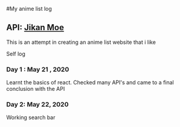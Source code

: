 #My anime list log
## API: [Jikan Moe](https://jikan.moe/)


This is an attempt in creating an anime list website that i like

Self log

### Day 1 : May 21 , 2020
Learnt the basics of react. Checked many API's and came to a final conclusion with the API

### Day 2: May 22, 2020
Working search bar


